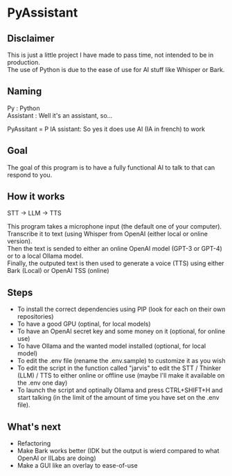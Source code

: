 # PyAssistant

## Disclaimer

This is just a little project I have made to pass time, not intended to be in production.    
The use of Python is due to the ease of use for AI stuff like Whisper or Bark.

## Naming

Py : Python    
Assistant : Well it's an assistant, so...

PyAssitant = P IA ssistant: So yes it does use AI (IA in french) to work

## Goal

The goal of this program is to have a fully functional AI to talk to that can respond to you.

## How it works

STT -> LLM -> TTS

This program takes a microphone input (the default one of your computer).    
Transcribe it to text (using Whisper from OpenAI (either local or online version).    
Then the text is sended to either an online OpenAI model (GPT-3 or GPT-4) or to a local Ollama model.    
Finally, the outputed text is then used to generate a voice (TTS) using either Bark (Local) or OpenAI TSS (online)     

## Steps

- To install the correct dependencies using PIP (look for each on their own repositories)
- To have a good GPU (optinal, for local models)
- To have an OpenAI secret key and some money on it (optional, for online use)
- To have Ollama and the wanted model installed (optional, for local model)
- To edit the .env file (rename the .env.sample) to customize it as you wish
- To edit the script in the function called "jarvis" to edit the STT / Thinker (LLM) / TTS to either online or offline use (maybe I'll make it available on the .env one day)
- To launch the script and optinally Ollama and press CTRL+SHIFT+H and start talking (in the limit of the amount of time you have set on the .env file).

## What's next

- Refactoring
- Make Bark works better (IDK but the output is wierd compared to what OpenAI or IILabs are doing)
- Make a GUI like an overlay to ease-of-use
